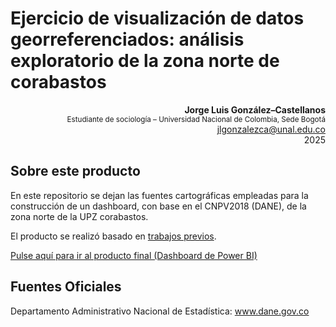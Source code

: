 # Ejercicio de visualización de datos georreferenciados: análisis exploratorio de la zona norte de corabastos

<p align="right">
  <strong>Jorge Luis González–Castellanos</strong><br>
  <small>Estudiante de sociología – Universidad Nacional de Colombia, Sede Bogotá</small><br>
  <a href="mailto:jlgonzalezca@unal.edu.co">jlgonzalezca@unal.edu.co</a><br>
  2025
</p>

## Sobre este producto 

En este repositorio se dejan las fuentes cartográficas empleadas para la construcción de un dashboard, con base en el CNPV2018 (DANE), de la zona norte de la UPZ corabastos. 

El producto se realizó basado en [trabajos previos](https://github.com/JlGonzalezK/DATA_OJD).

[Pulse aquí para ir al producto final (Dashboard de Power BI)](https://app.powerbi.com/view?r=eyJrIjoiMGJlMGFjNDAtYjNlMy00ZDFmLWI4YzMtMDM4ZmExMmQ5MWFlIiwidCI6IjU3N2ZjMWQ4LTA5MjItNDU4ZS04N2JmLWVjNGY0NTVlYjYwMCIsImMiOjR9)


## Fuentes Oficiales

Departamento Administrativo Nacional de Estadística: www.dane.gov.co
